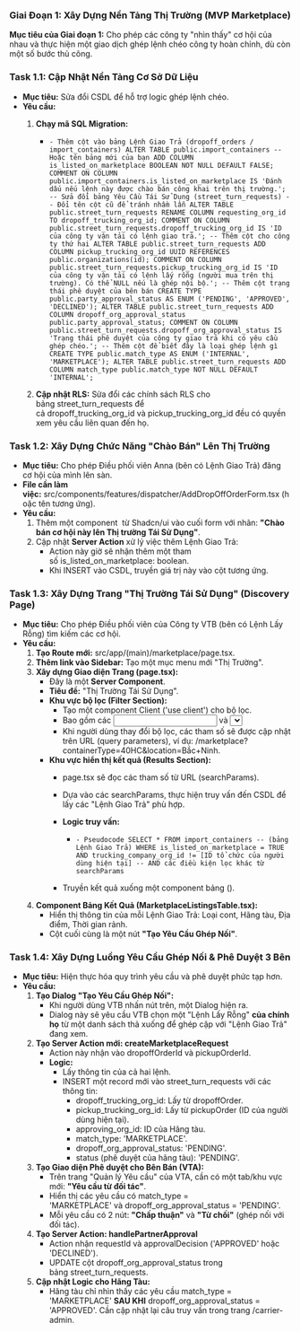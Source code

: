 ### **Giai Đoạn 1: Xây Dựng Nền Tảng Thị Trường (MVP Marketplace)**

**Mục tiêu của Giai đoạn 1:** Cho phép các công ty "nhìn thấy" cơ hội của nhau và thực hiện một giao dịch ghép lệnh chéo công ty hoàn chỉnh, dù còn một số bước thủ công.

### **Task 1.1: Cập Nhật Nền Tảng Cơ Sở Dữ Liệu**

- **Mục tiêu:** Sửa đổi CSDL để hỗ trợ logic ghép lệnh chéo.
- **Yêu cầu:**
    1. **Chạy mã SQL Migration:**
        - `- Thêm cột vào bảng Lệnh Giao Trả (dropoff_orders / import_containers)
        ALTER TABLE public.import_containers -- Hoặc tên bảng mới của bạn
        ADD COLUMN is_listed_on_marketplace BOOLEAN NOT NULL DEFAULT FALSE;
        COMMENT ON COLUMN public.import_containers.is_listed_on_marketplace IS 'Đánh dấu nếu lệnh này được chào bán công khai trên thị trường.';
        -- Sửa đổi bảng Yêu Cầu Tái Sử Dụng (street_turn_requests)
        -- Đổi tên cột cũ để tránh nhầm lẫn
        ALTER TABLE public.street_turn_requests
        RENAME COLUMN requesting_org_id TO dropoff_trucking_org_id;
        COMMENT ON COLUMN public.street_turn_requests.dropoff_trucking_org_id IS 'ID của công ty vận tải có lệnh giao trả.';
        -- Thêm cột cho công ty thứ hai
        ALTER TABLE public.street_turn_requests
        ADD COLUMN pickup_trucking_org_id UUID REFERENCES public.organizations(id);
        COMMENT ON COLUMN public.street_turn_requests.pickup_trucking_org_id IS 'ID của công ty vận tải có lệnh lấy rỗng (người mua trên thị trường). Có thể NULL nếu là ghép nội bộ.';
        -- Thêm cột trạng thái phê duyệt của bên bán
        CREATE TYPE public.party_approval_status AS ENUM ('PENDING', 'APPROVED', 'DECLINED');
        ALTER TABLE public.street_turn_requests
        ADD COLUMN dropoff_org_approval_status public.party_approval_status;
        COMMENT ON COLUMN public.street_turn_requests.dropoff_org_approval_status IS 'Trạng thái phê duyệt của công ty giao trả khi có yêu cầu ghép chéo.';
        -- Thêm cột để biết đây là loại ghép lệnh gì
        CREATE TYPE public.match_type AS ENUM ('INTERNAL', 'MARKETPLACE');
        ALTER TABLE public.street_turn_requests
        ADD COLUMN match_type public.match_type NOT NULL DEFAULT 'INTERNAL';`
        
    2. **Cập nhật RLS:** Sửa đổi các chính sách RLS cho bảng street_turn_requests để cả dropoff_trucking_org_id và pickup_trucking_org_id đều có quyền xem yêu cầu liên quan đến họ.

### **Task 1.2: Xây Dựng Chức Năng "Chào Bán" Lên Thị Trường**

- **Mục tiêu:** Cho phép Điều phối viên Anna (bên có Lệnh Giao Trả) đăng cơ hội của mình lên sàn.
- **File cần làm việc:** src/components/features/dispatcher/AddDropOffOrderForm.tsx (hoặc tên tương ứng).
- **Yêu cầu:**
    1. Thêm một component **<Checkbox>** từ Shadcn/ui vào cuối form với nhãn: **"Chào bán cơ hội này lên Thị trường Tái Sử Dụng"**.
    2. Cập nhật **Server Action** xử lý việc thêm Lệnh Giao Trả:
        - Action này giờ sẽ nhận thêm một tham số is_listed_on_marketplace: boolean.
        - Khi INSERT vào CSDL, truyền giá trị này vào cột tương ứng.

### **Task 1.3: Xây Dựng Trang "Thị Trường Tái Sử Dụng" (Discovery Page)**

- **Mục tiêu:** Cho phép Điều phối viên của Công ty VTB (bên có Lệnh Lấy Rỗng) tìm kiếm các cơ hội.
- **Yêu cầu:**
    1. **Tạo Route mới:** src/app/(main)/marketplace/page.tsx.
    2. **Thêm link vào Sidebar:** Tạo một mục menu mới "Thị Trường".
    3. **Xây dựng Giao diện Trang (page.tsx):**
        - Đây là một **Server Component**.
        - **Tiêu đề:** "Thị Trường Tái Sử Dụng".
        - **Khu vực bộ lọc (Filter Section):**
            - Tạo một component Client ('use client') cho bộ lọc.
            - Bao gồm các <Input> và <Select> cho: Loại Container, Tên Hãng Tàu, Địa điểm (text).
            - Khi người dùng thay đổi bộ lọc, các tham số sẽ được cập nhật trên URL (query parameters), ví dụ: /marketplace?containerType=40HC&location=Bắc+Ninh.
        - **Khu vực hiển thị kết quả (Results Section):**
            - page.tsx sẽ đọc các tham số từ URL (searchParams).
            - Dựa vào các searchParams, thực hiện truy vấn đến CSDL để lấy các "Lệnh Giao Trả" phù hợp.
            - **Logic truy vấn:**
                - `- Pseudocode
                SELECT * FROM import_containers -- (bảng Lệnh Giao Trả)
                WHERE is_listed_on_marketplace = TRUE AND trucking_company_org_id != [ID tổ chức của người dùng hiện tại] -- AND các điều kiện lọc khác từ searchParams`
                
            - Truyền kết quả xuống một component bảng (<MarketplaceListingsTable>).
    4. **Component Bảng Kết Quả (MarketplaceListingsTable.tsx):**
        - Hiển thị thông tin của mỗi Lệnh Giao Trả: Loại cont, Hãng tàu, Địa điểm, Thời gian rảnh.
        - Cột cuối cùng là một nút **"Tạo Yêu Cầu Ghép Nối"**.

### **Task 1.4: Xây Dựng Luồng Yêu Cầu Ghép Nối & Phê Duyệt 3 Bên**

- **Mục tiêu:** Hiện thực hóa quy trình yêu cầu và phê duyệt phức tạp hơn.
- **Yêu cầu:**
    1. **Tạo Dialog "Tạo Yêu Cầu Ghép Nối":**
        - Khi người dùng VTB nhấn nút trên, một Dialog hiện ra.
        - Dialog này sẽ yêu cầu VTB chọn một "Lệnh Lấy Rỗng" **của chính họ** từ một danh sách thả xuống để ghép cặp với "Lệnh Giao Trả" đang xem.
    2. **Tạo Server Action mới: createMarketplaceRequest**
        - Action này nhận vào dropoffOrderId và pickupOrderId.
        - **Logic:**
            - Lấy thông tin của cả hai lệnh.
            - INSERT một record mới vào street_turn_requests với các thông tin:
                - dropoff_trucking_org_id: Lấy từ dropoffOrder.
                - pickup_trucking_org_id: Lấy từ pickupOrder (ID của người dùng hiện tại).
                - approving_org_id: ID của Hãng tàu.
                - match_type: 'MARKETPLACE'.
                - dropoff_org_approval_status: 'PENDING'.
                - status (phê duyệt của hãng tàu): 'PENDING'.
    3. **Tạo Giao diện Phê duyệt cho Bên Bán (VTA):**
        - Trên trang "Quản lý Yêu cầu" của VTA, cần có một tab/khu vực mới: **"Yêu cầu từ đối tác"**.
        - Hiển thị các yêu cầu có match_type = 'MARKETPLACE' và dropoff_org_approval_status = 'PENDING'.
        - Mỗi yêu cầu có 2 nút: **"Chấp thuận"** và **"Từ chối"** (ghép nối với đối tác).
    4. **Tạo Server Action: handlePartnerApproval**
        - Action nhận requestId và approvalDecision ('APPROVED' hoặc 'DECLINED').
        - UPDATE cột dropoff_org_approval_status trong bảng street_turn_requests.
    5. **Cập nhật Logic cho Hãng Tàu:**
        - Hãng tàu chỉ nhìn thấy các yêu cầu match_type = 'MARKETPLACE' **SAU KHI** dropoff_org_approval_status = 'APPROVED'. Cần cập nhật lại câu truy vấn trong trang /carrier-admin.